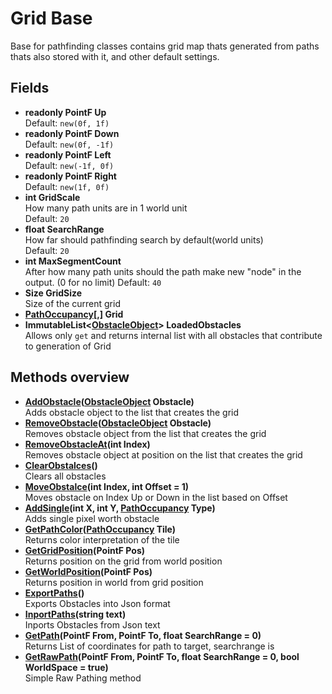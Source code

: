# Grid Base
Base for pathfinding classes contains grid map thats generated from paths thats also stored with it, and other default settings.

## Fields 
- **readonly PointF Up**  
Default: `new(0f, 1f)`  
- **readonly PointF Down**  
Default: `new(0f, -1f)`   
- **readonly PointF Left**  
Default: `new(-1f, 0f)`  
- **readonly PointF Right**  
Default: `new(1f, 0f)`  
- **int GridScale**  
How many path units are in 1 world unit  
Default: `20`  
- **float SearchRange**  
How far should pathfinding search by default(world units)  
Default: `20`  
- **int MaxSegmentCount**  
After how many path units should the path make new "node" in the output. (0 for no limit)
Default: `40`  
- **Size GridSize**  
Size of the current grid
- **[PathOccupancy](../../enums.md#pathoccupancy)[,] Grid**
- **ImmutableList&lt;[ObstacleObject](./obstacleobject.md)> LoadedObstacles**  
Allows only `get` and returns internal list with all obstacles that contribute to generation of Grid
## Methods overview
- **[AddObstacle](./methods.md#addobstacle)([ObstacleObject](./obstacleobject.md) Obstacle)**  
Adds obstacle object to the list that creates the grid
- **[RemoveObstacle](./methods.md#removeobstacle)([ObstacleObject](./obstacleobject.md) Obstacle)**  
Removes obstacle object from the list that creates the grid
- **[RemoveObstacleAt](./methods.md#removeobstacleat)(int Index)**  
Removes obstacle object at position on the list that creates the grid
- **[ClearObstalces](./methods.md#clearobstalces)()**  
Clears all obstacles
- **[MoveObstalce](./methods.md#moveobstalce)(int Index, int Offset = 1)**  
Moves obstacle on Index Up or Down in the list based on Offset
- **[AddSingle](./methods.md#addsingle)(int X, int Y, [PathOccupancy](../../enums.md#pathoccupancy) Type)**  
Adds single pixel worth obstacle
- **[GetPathColor](./methods.md#getpathcolor)([PathOccupancy](../../enums.md#pathoccupancy) Tile)**  
Returns color interpretation of the tile
- **[GetGridPosition](./methods.md#getgridposition)(PointF Pos)**  
Returns position on the grid from world position
- **[GetWorldPosition](./methods.md#getworldposition)(PointF Pos)**  
Returns position in world from grid position
- **[ExportPaths](./methods.md#exportpaths)()**  
Exports Obstacles into Json format
- **[InportPaths](./methods.md#inportpaths)(string text)**  
Inports Obstacles from Json text
- **[GetPath](./methods.md#getpath)(PointF From, PointF To, float SearchRange = 0)**  
Returns List of coordinates for path to target, searchrange is 
- **[GetRawPath](./methods.md#getrawpath)(PointF From, PointF To, float SearchRange = 0, bool WorldSpace = true)**  
Simple Raw Pathing method